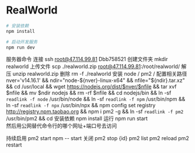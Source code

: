 # RealWorld

```sh
# 安装依赖
npm install

# 启动开发服务
npm run dev
```

服务器命令
连接
ssh root@47.114.99.81 Dbb758521
创建文件夹
mkdir realworld
上传文件
scp ./realworld.zip root@47.114.99.81:/root/realworld/
解压
unzip realworld.zip
删除
rm -f ./realworld
安装 node / pm2 / 配置相关路径
nver='v14.16.1' && ndir="node-${nver}-linux-x64" && nfile="${ndir}.tar.xz" && cd /usr/local && wget https://nodejs.org/dist/$nver/$nfile && tar xvf $nfile && mv $ndir nodejs && rm -rf $nfile && cd nodejs/bin && ln -sf `readlink -f node` /usr/bin/node && ln -sf `readlink -f npm` /usr/bin/npm && ln -sf `readlink -f npx` /usr/bin/npx && npm config set registry http://registry.npm.taobao.org && npm i pm2 -g && ln -sf `readlink -f pm2` /usr/bin/pm2 && cd
安装依赖
npm install
运行
npm run start  
然后用公网替代命令行的哪个网址+端口号去访问

<!-- PM2 -->

持续启用
pm2 start npm -- start
关闭
pm2 stop {id}
pm2 list
pm2 reload
pm2 restart

